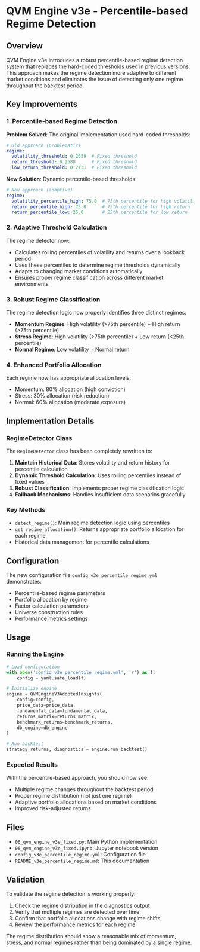 # QVM Engine v3e - Percentile-based Regime Detection

## Overview

QVM Engine v3e introduces a robust percentile-based regime detection system that replaces the hard-coded thresholds used in previous versions. This approach makes the regime detection more adaptive to different market conditions and eliminates the issue of detecting only one regime throughout the backtest period.

## Key Improvements

### 1. Percentile-based Regime Detection

**Problem Solved**: The original implementation used hard-coded thresholds:
```yaml
# Old approach (problematic)
regime:
  volatility_threshold: 0.2659  # Fixed threshold
  return_threshold: 0.2588      # Fixed threshold
  low_return_threshold: 0.2131  # Fixed threshold
```

**New Solution**: Dynamic percentile-based thresholds:
```yaml
# New approach (adaptive)
regime:
  volatility_percentile_high: 75.0  # 75th percentile for high volatility
  return_percentile_high: 75.0      # 75th percentile for high return
  return_percentile_low: 25.0       # 25th percentile for low return
```

### 2. Adaptive Threshold Calculation

The regime detector now:
- Calculates rolling percentiles of volatility and returns over a lookback period
- Uses these percentiles to determine regime thresholds dynamically
- Adapts to changing market conditions automatically
- Ensures proper regime classification across different market environments

### 3. Robust Regime Classification

The regime detection logic now properly identifies three distinct regimes:

- **Momentum Regime**: High volatility (>75th percentile) + High return (>75th percentile)
- **Stress Regime**: High volatility (>75th percentile) + Low return (<25th percentile)  
- **Normal Regime**: Low volatility + Normal return

### 4. Enhanced Portfolio Allocation

Each regime now has appropriate allocation levels:
- Momentum: 80% allocation (high conviction)
- Stress: 30% allocation (risk reduction)
- Normal: 60% allocation (moderate exposure)

## Implementation Details

### RegimeDetector Class

The `RegimeDetector` class has been completely rewritten to:

1. **Maintain Historical Data**: Stores volatility and return history for percentile calculation
2. **Dynamic Threshold Calculation**: Uses rolling percentiles instead of fixed values
3. **Robust Classification**: Implements proper regime classification logic
4. **Fallback Mechanisms**: Handles insufficient data scenarios gracefully

### Key Methods

- `detect_regime()`: Main regime detection logic using percentiles
- `get_regime_allocation()`: Returns appropriate portfolio allocation for each regime
- Historical data management for percentile calculations

## Configuration

The new configuration file `config_v3e_percentile_regime.yml` demonstrates:

- Percentile-based regime parameters
- Portfolio allocation by regime
- Factor calculation parameters
- Universe construction rules
- Performance metrics settings

## Usage

### Running the Engine

```python
# Load configuration
with open('config_v3e_percentile_regime.yml', 'r') as f:
    config = yaml.safe_load(f)

# Initialize engine
engine = QVMEngineV3AdoptedInsights(
    config=config,
    price_data=price_data,
    fundamental_data=fundamental_data,
    returns_matrix=returns_matrix,
    benchmark_returns=benchmark_returns,
    db_engine=db_engine
)

# Run backtest
strategy_returns, diagnostics = engine.run_backtest()
```

### Expected Results

With the percentile-based approach, you should now see:
- Multiple regime changes throughout the backtest period
- Proper regime distribution (not just one regime)
- Adaptive portfolio allocations based on market conditions
- Improved risk-adjusted returns

## Files

- `06_qvm_engine_v3e_fixed.py`: Main Python implementation
- `06_qvm_engine_v3e_fixed.ipynb`: Jupyter notebook version
- `config_v3e_percentile_regime.yml`: Configuration file
- `README_v3e_percentile_regime.md`: This documentation

## Validation

To validate the regime detection is working properly:

1. Check the regime distribution in the diagnostics output
2. Verify that multiple regimes are detected over time
3. Confirm that portfolio allocations change with regime shifts
4. Review the performance metrics for each regime

The regime distribution should show a reasonable mix of momentum, stress, and normal regimes rather than being dominated by a single regime. 